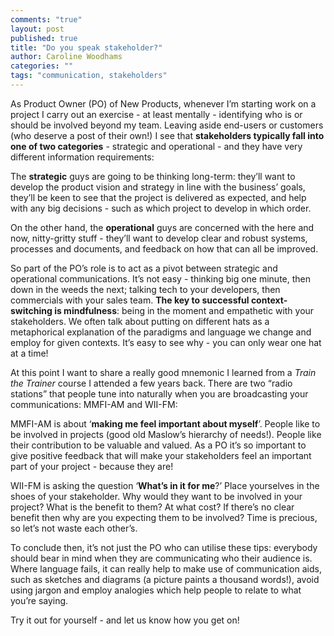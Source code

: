 ```yaml
---
comments: "true"
layout: post
published: true
title: "Do you speak stakeholder?"
author: Caroline Woodhams
categories: ""
tags: "communication, stakeholders"
---
```


As Product Owner (PO) of New Products, whenever I’m starting work on a project I carry out an exercise - at least mentally - identifying who is or should be involved beyond my team. Leaving aside end-users or customers (who deserve a post of their own!) I see that **stakeholders typically fall into one of two categories** - strategic and operational - and they have very different information requirements:

The **strategic** guys are going to be thinking long-term: they’ll want to develop the product vision and strategy in line with the business’ goals, they’ll be keen to see that the project is delivered as expected, and help with any big decisions - such as which project to develop in which order. 

On the other hand, the **operational** guys are concerned with the here and now, nitty-gritty stuff - they’ll want to develop clear and robust systems, processes and documents, and feedback on how that can all be improved.

So part of the PO’s role is to act as a pivot between strategic and operational communications. It’s not easy - thinking big one minute, then down in the weeds the next; talking tech to your developers, then commercials with your sales team. **The key to successful context-switching is mindfulness**: being in the moment and empathetic with your stakeholders. We often talk about putting on different hats as a metaphorical explanation of the paradigms and language we change and employ for given contexts. It’s easy to see why - you can only wear one hat at a time! 

At this point I want to share a really good mnemonic I learned from a _Train the Trainer_ course I attended a few years back. There are two “radio stations” that people tune into naturally when you are broadcasting your communications: MMFI-AM and WII-FM:

MMFI-AM is about ‘**making me feel important about myself**’. People like to be involved in projects (good old Maslow’s hierarchy of needs!). People like their contribution to be valuable and valued. As a PO it’s so important to give positive feedback that will make your stakeholders feel an important part of your project - because they are!

WII-FM is asking the question ‘**What’s in it for me**?’ Place yourselves in the shoes of your stakeholder. Why would they want to be involved in your project? What is the benefit to them? At what cost? If there’s no clear benefit then why are you expecting them to be involved? Time is precious, so let’s not waste each other’s.

To conclude then, it’s not just the PO who can utilise these tips: everybody should bear in mind when they are communicating who their audience is. Where language fails, it can really help to make use of communication aids, such as sketches and diagrams (a picture paints a thousand words!), avoid using jargon and employ analogies which help people to relate to what you’re saying.

Try it out for yourself - and let us know how you get on!
